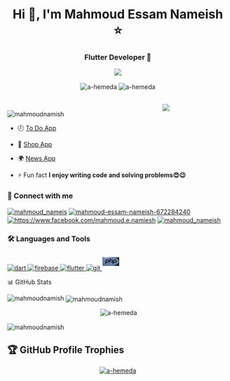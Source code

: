 <h1 align="center">Hi 👋, I'm Mahmoud Essam Nameish ⭐</h1>
<h3 align="center">Flutter Developer 💎</h3>
<p align="center"> <img src="https://readme-typing-svg.herokuapp.com?lines=Welcome,+Let's+follow+each+other+💖" /> </p>
<p align="center"> <img src="https://komarev.com/ghpvc/?username=a-hemeda&label=Profile%20views&color=004080&style=flat" alt="a-hemeda" height="30" width="180" />
	           <img src="https://img.shields.io/github/followers/a-hemeda?label=Followers&color=600000&style=flat" alt="a-hemeda" height="30" width="120" />
</p>
<br>
<img align="right" src="https://user-images.githubusercontent.com/63050133/156676671-d5b2e362-97d4-4404-9447-dd71ddfea82f.gif" width = 150px/>

<p align="left"> <img src="https://komarev.com/ghpvc/?username=mahmoudnamish&label=Profile%20views&color=0e75b6&style=flat" alt="mahmoudnamish" /> </p>

- 🕗 [To Do App](https://github.com/mahmoudnamish/TODO_sqflit_algoriza)

- 🏩 [Shop App](https://github.com/mahmoudnamish/shop_app)

- 🌍 [News App](https://github.com/mahmoudnamish/news_app)

- ⚡ Fun fact **I enjoy writing code and solving problems😍😉**

<h3 align="left">📩 Connect with me</h3>
<p align="left">
<a href="https://twitter.com/mahmoud_nameis" target="blank"><img align="center" src="https://raw.githubusercontent.com/rahuldkjain/github-profile-readme-generator/master/src/images/icons/Social/twitter.svg" alt="mahmoud_nameis" height="30" width="40" /></a>
<a href="https://linkedin.com/in/mahmoud-essam-nameish-672284240" target="blank"><img align="center" src="https://raw.githubusercontent.com/rahuldkjain/github-profile-readme-generator/master/src/images/icons/Social/linked-in-alt.svg" alt="mahmoud-essam-nameish-672284240" height="30" width="40" /></a>
<a href="https://fb.com/https://www.facebook.com/mahmoud.e.namiesh" target="blank"><img align="center" src="https://raw.githubusercontent.com/rahuldkjain/github-profile-readme-generator/master/src/images/icons/Social/facebook.svg" alt="https://www.facebook.com/mahmoud.e.namiesh" height="30" width="40" /></a>
<a href="https://instagram.com/mahmoud_nameish" target="blank"><img align="center" src="https://raw.githubusercontent.com/rahuldkjain/github-profile-readme-generator/master/src/images/icons/Social/instagram.svg" alt="mahmoud_nameish" height="30" width="40" /></a>
</p>

<h3 align="left"> 🛠 Languages and Tools</h3>
<p align="left"> <a href="https://dart.dev" target="_blank" rel="noreferrer"> <img src="https://www.vectorlogo.zone/logos/dartlang/dartlang-icon.svg" alt="dart" width="40" height="40"/> </a> <a href="https://firebase.google.com/" target="_blank" rel="noreferrer"> <img src="https://www.vectorlogo.zone/logos/firebase/firebase-icon.svg" alt="firebase" width="40" height="40"/> </a> <a href="https://flutter.dev" target="_blank" rel="noreferrer"> <img src="https://www.vectorlogo.zone/logos/flutterio/flutterio-icon.svg" alt="flutter" width="40" height="40"/> </a> <a href="https://git-scm.com/" target="_blank" rel="noreferrer"> <img src="https://www.vectorlogo.zone/logos/git-scm/git-scm-icon.svg" alt="git" width="40" height="40"/> </a> <a href="https://www.php.net" target="_blank" rel="noreferrer"> <img src="https://raw.githubusercontent.com/devicons/devicon/master/icons/php/php-original.svg" alt="php" width="40" height="40"/> </a> </p>

 📊 GitHub Stats
<p><img align="left" src="https://github-readme-stats.vercel.app/api/top-langs?username=mahmoudnamish&show_icons=true&locale=en&layout=compact" alt="mahmoudnamish" /></p>
<p>&nbsp;<img align="center" src="https://github-readme-stats.vercel.app/api?username=mahmoudnamish&show_icons=true&locale=en" alt="mahmoudnamish" /></p>

<p align="center"> &nbsp;<img  src="https://github-readme-stats.vercel.app/api?username=a-hemeda&show_icons=true&locale=en&theme=tokyonight" alt="a-hemeda" /> </p>


<p><img align="center" src="https://github-readme-streak-stats.herokuapp.com/?user=mahmoudnamish&" alt="mahmoudnamish" /></p>


## 🏆 GitHub Profile Trophies
<p align="center">
 <a href="https://github.com/ryo-ma/github-profile-trophy"><img src="https://github-profile-trophy.vercel.app/?username=a-hemeda&theme=algolia" alt="a-hemeda" /></a> </p>


